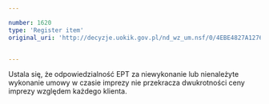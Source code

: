 ```yaml
---

number: 1620
type: 'Register item'
original_uri: 'http://decyzje.uokik.gov.pl/nd_wz_um.nsf/0/4EBE4827A1276C6CC12575D1003BCC97?OpenDocument'


---
```


Ustala się, że odpowiedzialność EPT za niewykonanie lub nienależyte wykonanie umowy w czasie imprezy nie przekracza dwukrotności ceny imprezy względem każdego klienta.
